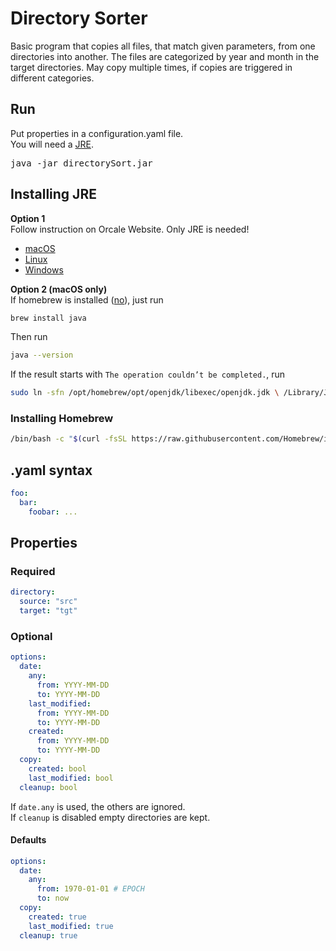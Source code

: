 # Directory Sorter

Basic program that copies all files, that match given parameters, from one directories into another. The files are categorized by year and
month in the target directories. May copy multiple times, if copies are triggered in different categories.

## Run

Put properties in a configuration.yaml file.  
You will need a [JRE](#Installing-JRE).

<pre>java -jar directorySort.jar</pre>

## Installing JRE

**Option 1**  
Follow instruction on Orcale Website. Only JRE is needed!

+ [macOS](https://docs.oracle.com/javase/9/install/installation-jdk-and-jre-macos.htm#JSJIG-GUID-0071963E-D247-4D15-BF49-AD19C7260740)
+ [Linux](https://docs.oracle.com/javase/9/install/installation-jdk-and-jre-linux-platforms.htm#JSJIG-GUID-737A84E4-2EFF-4D38-8E60-3E29D1B884B8)
+ [Windows](https://docs.oracle.com/javase/9/install/installation-jdk-and-jre-microsoft-windows-platforms.htm#JSJIG-GUID-A7E27B90-A28D-4237-9383-A58B416071CA)

**Option 2 (macOS only)**  
If homebrew is installed ([no](#installing-homebrew)), just run

```bash
brew install java
```

Then run

```bash
java --version
```

If the result starts with ``The operation couldn’t be completed.``, run

```bash
sudo ln -sfn /opt/homebrew/opt/openjdk/libexec/openjdk.jdk \ /Library/Java/JavaVirtualMachines/openjdk.jdk
```

### Installing Homebrew

```bash
/bin/bash -c "$(curl -fsSL https://raw.githubusercontent.com/Homebrew/install/HEAD/install.sh)"
```

## .yaml syntax

```yaml
foo:
  bar:
    foobar: ...
```

## Properties

### Required

```yaml
directory:
  source: "src"
  target: "tgt"
```

### Optional

```yaml
options:
  date:
    any:
      from: YYYY-MM-DD
      to: YYYY-MM-DD
    last_modified:
      from: YYYY-MM-DD
      to: YYYY-MM-DD
    created:
      from: YYYY-MM-DD
      to: YYYY-MM-DD
  copy:
    created: bool
    last_modified: bool
  cleanup: bool
```

If ``date.any`` is used, the others are ignored.  
If ``cleanup`` is disabled empty directories are kept.

#### Defaults
```yaml
options:
  date:
    any:
      from: 1970-01-01 # EPOCH
      to: now
  copy:
    created: true
    last_modified: true
  cleanup: true
```